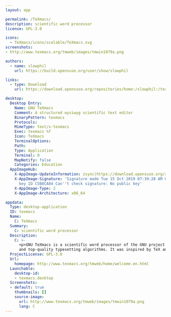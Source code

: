 ```yaml
---
layout: app

permalink: /TeXmacs/
description: scientific word processor
license: GPL-3.0

icons:
  - TeXmacs/icons/scalable/TeXmacs.svg
screenshots:
- http://www.texmacs.org/tmweb/images/tmwin1079a.png

authors:
  - name: slowphil
    url: https://build.opensuse.org/user/show/slowphil

links:
  - type: Download
    url: https://download.opensuse.org/repositories/home:/slowphil:/texmacs-devel/AppImage/texmacs-latest-x86_64.AppImage.mirrorlist

desktop:
  Desktop Entry:
    Name: GNU TeXmacs
    Comment: A structured wysiwyg scientific text editor
    BinaryPattern: texmacs
    Protocols: 
    MimeType: text/x-texmacs
    Exec: texmacs %f
    Icon: TeXmacs
    TerminalOptions: 
    Path: 
    Type: Application
    Terminal: 0
    MapNotify: false
    Categories: Education
  AppImageHub:
    X-AppImage-UpdateInformation: zsync|https://download.opensuse.org/repositories/home:/slowphil:/texmacs-devel/AppImage/texmacs-latest-x86_64.AppImage.zsync
    X-AppImage-Signature: 'Signature made Tue 15 Oct 2019 07:39:28 AM UTC using RSA
      key ID C5B8CA84 Can''t check signature: No public key'
    X-AppImage-Type: 2
    X-AppImage-Architecture: x86_64

appdata:
  Type: desktop-application
  ID: texmacs
  Name:
    C: TeXmacs
  Summary:
    C: scientific word processor
  Description:
    C: >-
      <p>GNU TeXmacs is a scientific word processor of the GNU project with WYSIWYW (what you see is what you want) user interface
      and top-quality typesetting algorithms. It was inspired by TeX and GNU Emacs, though it shares no code with those programs.</p>
  ProjectLicense: GPL-3.0
  Url:
    homepage: http://www.texmacs.org/tmweb/home/welcome.en.html
  Launchable:
    desktop-id:
    - texmacs.desktop
  Screenshots:
  - default: true
    thumbnails: []
    source-image:
      url: http://www.texmacs.org/tmweb/images/tmwin1079a.png
      lang: C
---
```

